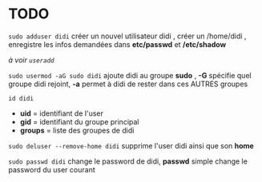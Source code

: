 # TODO

`sudo adduser didi` créer un nouvel utilisateur didi , créer un /home/didi , enregistre les infos demandées dans __etc/passwd__ et __/etc/shadow__

_à voir `useradd`_


`sudo usermod -aG sudo didi` ajoute didi au groupe __sudo__ , __-G__ spécifie quel groupe didi rejoint, __-a__ permet à didi de rester dans ces AUTRES groupes

`id didi` 
- __uid__ = identifiant de l'user
- __gid__ = identifiant du groupe principal
- __groups__ = liste des groupes de didi

`sudo deluser --remove-home didi` supprime l'user didi ainsi que son __home__

`sudo passwd didi` change le password de didi, __passwd__ simple change le password du user courant